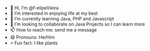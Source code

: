 - 👋 Hi, I’m @f-elipeVieira
- 👀 I’m interested in enjoying life at my best
- 🌱 I’m currently learning Java, PHP and Javascript
- 💞️ I’m looking to collaborate on Java Projects so I can learn more
- 📫 How to reach me: send me a message
- 😄 Pronouns: He/Him
- ⚡ Fun fact: I like plants

<!---
f-elipeVieira/f-elipeVieira is a ✨ special ✨ repository because its `README.md` (this file) appears on your GitHub profile.
You can click the Preview link to take a look at your changes.
--->
